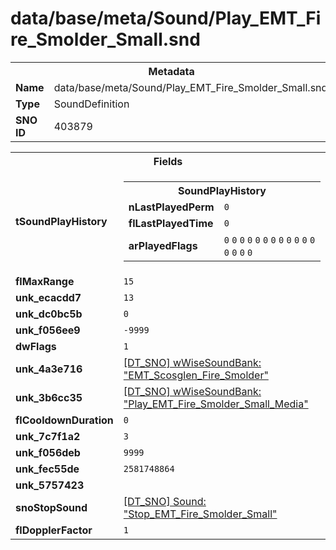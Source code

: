 <h1>data/base/meta/Sound/Play_EMT_Fire_Smolder_Small.snd</h1><table><tr><th colspan="100%">Metadata</th></tr><tr><td><b>Name</b></td><td>data/base/meta/Sound/Play_EMT_Fire_Smolder_Small.snd</td></tr><tr><td><b>Type</b></td><td>SoundDefinition</td></tr><tr><td><b>SNO ID</b></td><td>403879</td></tr></table>

<table><tr><th colspan="100%">Fields</th></tr><tr><td><b>tSoundPlayHistory</b></td><td><table><tr><th colspan="100%">SoundPlayHistory</th></tr><tr><td><b>nLastPlayedPerm</b></td><td><code>0</code></td></tr><tr><td><b>flLastPlayedTime</b></td><td><code>0</code></td></tr><tr><td><b>arPlayedFlags</b></td><td><code>0</code>
<code>0</code>
<code>0</code>
<code>0</code>
<code>0</code>
<code>0</code>
<code>0</code>
<code>0</code>
<code>0</code>
<code>0</code>
<code>0</code>
<code>0</code>
<code>0</code>
<code>0</code>
<code>0</code>
<code>0</code>
</td></tr></table>

</td></tr><tr><td><b>flMaxRange</b></td><td><code>15</code></td></tr><tr><td><b>unk_ecacdd7</b></td><td><code>13</code></td></tr><tr><td><b>unk_dc0bc5b</b></td><td><code>0</code></td></tr><tr><td><b>unk_f056ee9</b></td><td><code>-9999</code></td></tr><tr><td><b>dwFlags</b></td><td><code>1</code></td></tr><tr><td><b>unk_4a3e716</b></td><td><a href="..\wWiseSoundBank\EMT_Scosglen_Fire_Smolder.wsb">[DT_SNO] wWiseSoundBank: "EMT_Scosglen_Fire_Smolder"</a></td></tr><tr><td><b>unk_3b6cc35</b></td><td><a href="..\wWiseSoundBank\Play_EMT_Fire_Smolder_Small_Media.wsb">[DT_SNO] wWiseSoundBank: "Play_EMT_Fire_Smolder_Small_Media"</a></td></tr><tr><td><b>flCooldownDuration</b></td><td><code>0</code></td></tr><tr><td><b>unk_7c7f1a2</b></td><td><code>3</code></td></tr><tr><td><b>unk_f056deb</b></td><td><code>9999</code></td></tr><tr><td><b>unk_fec55de</b></td><td><code>2581748864</code></td></tr><tr><td><b>unk_5757423</b></td><td></td></tr><tr><td><b>snoStopSound</b></td><td><a href="Stop_EMT_Fire_Smolder_Small.snd">[DT_SNO] Sound: "Stop_EMT_Fire_Smolder_Small"</a></td></tr><tr><td><b>flDopplerFactor</b></td><td><code>1</code></td></tr></table>

